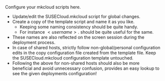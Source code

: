 Configure your mkcloud scripts here.

- Update/edit the SUSECloud.mkcloud script for global changes.
- Create a copy of the template script and name it as you like.
    - Keeping some naming consistency should be quite handy.
    - For instance $<username>.$<cloudname> should be quite useful for the same.
- These names are also reflected on the screen session during the deployment process.
- In case of shared hosts, strictly follow non-global/personal configuration edits in
  the copy configuration file created from the template file. Keep the SUSECloud.mkcloud
  configuration template untouched.
- Following the above for non-shared hosts should also be more beneficial and avoid
  unnecessary confusion, provides an easy lookup to see the given deployments configuration!
